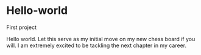 # Hello-world
First project

Hello world.  Let this serve as my initial move on my new chess board if you will.  I am extremely excited to be tackling the next chapter in my career.
